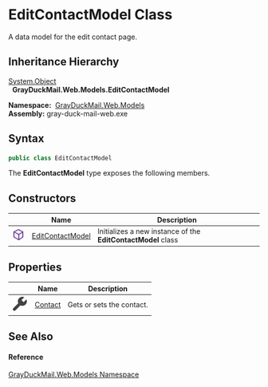 EditContactModel Class
======================
A data model for the edit contact page.


Inheritance Hierarchy
---------------------
[System.Object][1]  
  **GrayDuckMail.Web.Models.EditContactModel**  

  **Namespace:**  [GrayDuckMail.Web.Models][2]  
  **Assembly:** gray-duck-mail-web.exe

Syntax
------

```csharp
public class EditContactModel
```

The **EditContactModel** type exposes the following members.


Constructors
------------

|                  | Name                  | Description                                                  |
| ---------------- | --------------------- | ------------------------------------------------------------ |
| ![Public method] | [EditContactModel][3] | Initializes a new instance of the **EditContactModel** class |


Properties
----------

|                    | Name         | Description               |
| ------------------ | ------------ | ------------------------- |
| ![Public property] | [Contact][4] | Gets or sets the contact. |


See Also
--------

#### Reference
[GrayDuckMail.Web.Models Namespace][2]  

[1]: https://docs.microsoft.com/dotnet/api/system.object
[2]: ../README.md
[3]: _ctor.md
[4]: Contact.md
[Public method]: ../../icons/pubmethod.svg "Public method"
[Public property]: ../../icons/pubproperty.svg "Public property"